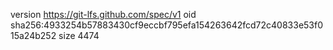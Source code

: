 version https://git-lfs.github.com/spec/v1
oid sha256:4933254b57883430cf9eccbf795efa154263642fcd72c40833e53f015a24b252
size 4474
